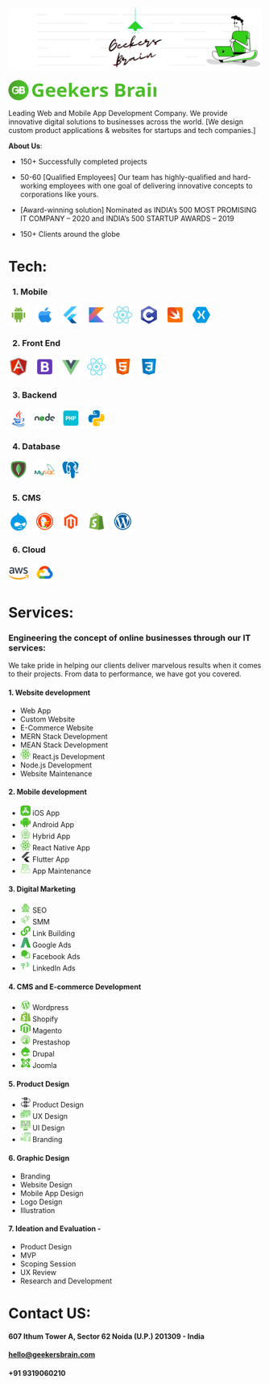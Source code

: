 [![](https://github.com/Geekers-Brain/.github/blob/main/GB%20Linkedin%20Banner.png)](https://geekersbrain.com/)

 

<img src="https://github.com/Geekers-Brain/.github/blob/main/imgpsh_fullsize_anim%201.svg" alt="Alt text" title="Optional title" height="40px" width="40px"> <img src="https://github.com/Geekers-Brain/.github/blob/main/Untitled%20(3).svg" height="40px" width="250px">
 


Leading Web and Mobile App Development Company. We provide innovative digital solutions to businesses across the world.
[We design custom product applications & websites for startups and tech companies.]

**About Us**:

- 150+ Successfully completed projects

- 50-60 [Qualified Employees] Our team has highly-qualified and hard-working employees with one goal of delivering innovative concepts to corporations like yours.

- [Award-winning solution] Nominated as INDIA’s 500 MOST PROMISING IT COMPANY – 2020 and INDIA’s 500 STARTUP AWARDS – 2019

- 150+ Clients around the globe

# Tech:
### &nbsp; 1. Mobile 

<img src="https://github.com/Geekers-Brain/.github/blob/main/icons8-android-os.svg" alt="Alt text" height="40px" width="40px"> &nbsp; 
<img src="https://github.com/Geekers-Brain/.github/blob/main/icons8-apple-logo.svg" alt="Alt text" height="40px" width="40px"> &nbsp; 
<img src="https://github.com/Geekers-Brain/.github/blob/main/icons8-flutter.svg" alt="Alt text" height="40px" width="40px"> &nbsp; 
<img src="https://github.com/Geekers-Brain/.github/blob/main/icons8-kotlin.svg" alt="Alt text" height="40px" width="40px"> &nbsp; 
<img src="https://github.com/Geekers-Brain/.github/blob/main/icons8-react-native.svg" alt="Alt text" height="40px" width="40px"> &nbsp; 
<img src="https://github.com/Geekers-Brain/.github/blob/main/icons8-c-programming.svg" alt="Alt text" height="40px" width="40px"> &nbsp; 
<img src="https://github.com/Geekers-Brain/.github/blob/main/icons8-swift.svg" alt="Alt text" height="40px" width="40px"> &nbsp; 
<img src="https://github.com/Geekers-Brain/.github/blob/main/icons8-xamarin.svg" alt="Alt text" height="40px" width="40px"> &nbsp; 

### &nbsp; 2. Front End 

<img src="https://github.com/Geekers-Brain/.github/blob/main/icons8-angularjs.svg" alt="Alt text" height="40px" width="40px"> &nbsp; 
<img src="https://github.com/Geekers-Brain/.github/blob/main/icons8-bootstrap.svg" alt="Alt text" height="40px" width="40px"> &nbsp; 
<img src="https://github.com/Geekers-Brain/.github/blob/main/icons8-vue-js.svg" alt="Alt text" height="40px" width="40px"> &nbsp; 
<img src="https://github.com/Geekers-Brain/.github/blob/main/icons8-react-native.svg" alt="Alt text" height="40px" width="40px"> &nbsp; 
<img src="https://github.com/Geekers-Brain/.github/blob/main/icons8-html-5.svg" alt="Alt text" height="40px" width="40px"> &nbsp; 
<img src="https://github.com/Geekers-Brain/.github/blob/main/icons8-css3.svg" alt="Alt text" height="40px" width="40px"> &nbsp; 

### &nbsp; 3. Backend 

<img src="https://github.com/Geekers-Brain/.github/blob/main/icons8-java.svg" alt="Alt text" height="40px" width="40px"> &nbsp; 
<img src="https://github.com/Geekers-Brain/.github/blob/main/icons8-nodejs.svg" alt="Alt text" height="40px" width="40px"> &nbsp; 
<img src="https://github.com/Geekers-Brain/.github/blob/main/icons8-php-48.png" alt="Alt text" height="40px" width="40px"> &nbsp; 
<img src="https://github.com/Geekers-Brain/.github/blob/main/icons8-python.svg" alt="Alt text" height="40px" width="40px"> &nbsp; 
 
### &nbsp; 4. Database 

<img src="https://github.com/Geekers-Brain/.github/blob/main/icons8-mongodb.svg" alt="Alt text" height="40px" width="40px"> &nbsp; 
<img src="https://github.com/Geekers-Brain/.github/blob/main/icons8-mysql-logo.svg" alt="Alt text" height="40px" width="40px"> &nbsp; 
<img src="https://github.com/Geekers-Brain/.github/blob/main/icons8-postgresql.svg" alt="Alt text" height="40px" width="40px"> &nbsp; 

### &nbsp; 5. CMS 

<img src="https://github.com/Geekers-Brain/.github/blob/main/icons8-drupal.svg" alt="Alt text" height="40px" width="40px"> &nbsp; 
<img src="https://github.com/Geekers-Brain/.github/blob/main/icons8-duckduckgo.svg" alt="Alt text" height="40px" width="40px"> &nbsp; 
<img src="https://github.com/Geekers-Brain/.github/blob/main/icons8-magento.svg" alt="Alt text" height="40px" width="40px"> &nbsp; 
<img src="https://github.com/Geekers-Brain/.github/blob/main/icons8-shopify.svg" alt="Alt text" height="40px" width="40px"> &nbsp; 
<img src="https://github.com/Geekers-Brain/.github/blob/main/icons8-wordpress.svg" alt="Alt text" height="40px" width="40px"> &nbsp; 
 
### &nbsp; 6. Cloud 

<img src="https://github.com/Geekers-Brain/.github/blob/main/icons8-amazon-web-services.svg" alt="Alt text" height="40px" width="40px"> &nbsp; 
<img src="https://github.com/Geekers-Brain/.github/blob/main/icons8-google-cloud.svg" alt="Alt text" height="40px" width="40px"> &nbsp; 





# Services:

### Engineering the concept of online businesses through our IT services:

We take pride in helping our clients deliver marvelous results when it comes to their projects. From data to performance, we have got you covered.

#### 1. Website development

- Web App
- Custom Website
- E-Commerce Website
- MERN Stack Development
- MEAN Stack Development
- <img src="https://github.com/Geekers-Brain/.github/blob/main/Group.svg" alt="Alt text" height="20px" width="20px">  React.js Development
- Node.js Development
- Website Maintenance

#### 2. Mobile development

-  <img src="https://github.com/Geekers-Brain/.github/blob/main/IOS App.svg" alt="Alt text" height="20px" width="20px">     iOS App
-  <img src="https://github.com/Geekers-Brain/.github/blob/main/Android App.svg" alt="Alt text" height="20px" width="20px"> Android App
- <img src="https://github.com/Geekers-Brain/.github/blob/main/cloud-computing 1.svg" alt="Alt text" height="20px" width="20px"> Hybrid App
- <img src="https://github.com/Geekers-Brain/.github/blob/main/Group.svg" alt="Alt text" height="20px" width="20px"> React Native App
- <img src="https://github.com/Geekers-Brain/.github/blob/main/flutter app.svg" alt="Alt text" height="20px" width="20px">  Flutter App
- <img src="https://github.com/Geekers-Brain/.github/blob/main/App Maintaince.svg" alt="Alt text" height="20px" width="20px">  App Maintenance

#### 3. Digital Marketing

- <img src="https://github.com/Geekers-Brain/.github/blob/main/rocket 1.svg" alt="Alt text" height="20px" width="20px"> SEO
- <img src="https://github.com/Geekers-Brain/.github/blob/main/announcement 1.svg" alt="Alt text" height="20px" width="20px"> SMM
- <img src="https://github.com/Geekers-Brain/.github/blob/main/link 1.svg" alt="Alt text" height="20px" width="20px"> Link Building
- <img src="https://github.com/Geekers-Brain/.github/blob/main/google-adwords 1.svg" alt="Alt text" height="20px" width="20px"> Google Ads
-  <img src="https://github.com/Geekers-Brain/.github/blob/main/chats-circle 1.svg" alt="Alt text" height="20px" width="20px"> Facebook Ads
- <img src="https://github.com/Geekers-Brain/.github/blob/main/ads 1.svg" alt="Alt text" height="20px" width="20px"> LinkedIn Ads

#### 4. CMS and E-commerce Development

- <img src="https://github.com/Geekers-Brain/.github/blob/main/wordpress 1.svg" alt="Alt text" height="20px" width="20px"> Wordpress
- <img src="https://github.com/Geekers-Brain/.github/blob/main/shopify 1.svg" alt="Alt text" height="20px" width="20px"> Shopify
- <img src="https://github.com/Geekers-Brain/.github/blob/main/magento 1.svg" alt="Alt text" height="20px" width="20px"> Magento
- <img src="https://github.com/Geekers-Brain/.github/blob/main/prestashop 1.svg" alt="Alt text" height="20px" width="20px"> Prestashop
- <img src="https://github.com/Geekers-Brain/.github/blob/main/drupal 2.svg" alt="Alt text" height="20px" width="20px"> Drupal
- <img src="https://github.com/Geekers-Brain/.github/blob/main/joomla 2.svg" alt="Alt text" height="20px" width="20px"> Joomla

#### 5. Product Design

- <img src="https://github.com/Geekers-Brain/.github/blob/main/workflow 2.svg" alt="Alt text" height="20px" width="20px"> Product Design
- <img src="https://github.com/Geekers-Brain/.github/blob/main/design 1.svg" alt="Alt text" height="20px" width="20px">  UX Design
- <img src="https://github.com/Geekers-Brain/.github/blob/main/research 2.svg" alt="Alt text" height="20px" width="20px"> UI Design
-  <img src="https://github.com/Geekers-Brain/.github/blob/main/branding 1.svg" alt="Alt text" height="20px" width="20px"> Branding

#### 6. Graphic Design

- Branding
- Website Design
- Mobile App Design
- Logo Design
- Illustration

#### 7. Ideation and Evaluation -

- Product Design
- MVP
- Scoping Session
- UX Review
- Research and Development

# Contact US:

#### 607 Ithum Tower A, Sector 62 Noida (U.P.) 201309 - India

#### hello@geekersbrain.com

#### +91 9319060210



